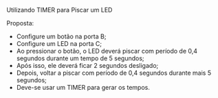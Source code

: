 Utilizando TIMER para Piscar um LED

Proposta:
  - Configure um botão na porta B;
  - Configure um LED na porta C;
  - Ao pressionar o botão, o LED deverá piscar com período de 0,4 segundos durante um tempo de 5 segundos;
  - Após isso, ele deverá ficar 2 segundos desligado;
  - Depois, voltar a piscar com período de 0,4 segundos durante mais 5 segundos;
  - Deve-se usar um TIMER para gerar os tempos.
